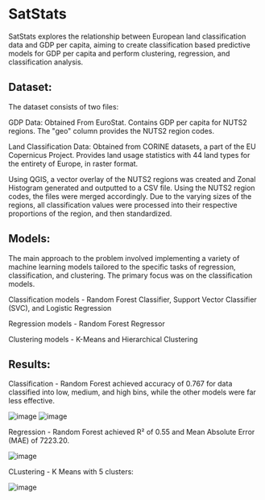 # SatStats
SatStats explores the relationship between European land classification data and GDP per capita, aiming to create classification based predictive models for GDP per capita and perform clustering, regression, and classification analysis.

## Dataset: 
The dataset consists of two files:

GDP Data: Obtained From EuroStat. Contains GDP per capita for NUTS2 regions. The "geo" column provides the NUTS2 region codes.

Land Classification Data: Obtained from CORINE datasets, a part of the EU Copernicus Project. Provides land usage statistics with 44 land types for the entirety of Europe, in raster format.

Using QGIS, a vector overlay of the NUTS2 regions was created and Zonal Histogram generated and outputted to a CSV file. Using the NUTS2 region codes, the files were merged accordingly. Due to the varying sizes of the regions, all classification values were processed into their respective proportions of the region, and then standardized.

## Models:
The main approach to the problem involved implementing a variety of machine learning models tailored to the specific tasks of regression, classification, and clustering. The primary focus was on the classification models.

Classification models - Random Forest Classifier, Support Vector Classifier (SVC), and Logistic Regression

Regression models - Random Forest Regressor

Clustering models - K-Means and Hierarchical Clustering

## Results:

Classification - Random Forest achieved accuracy of 0.767 for data classified into low, medium, and high bins, while the other models were far less effective.

![image](https://github.com/user-attachments/assets/1a3c1d6f-269e-449c-9a20-3cffa088cb95)
![image](https://github.com/user-attachments/assets/209577a1-18d6-40c9-aae9-db614cf23d4c)


Regression - Random Forest achieved R² of 0.55 and Mean Absolute Error (MAE) of 7223.20.

![image](https://github.com/user-attachments/assets/64d969c1-e9c5-4c1e-bed4-ba7c20571772)

CLustering - K Means with 5 clusters:

![image](https://github.com/user-attachments/assets/64752ed9-7846-4916-bb4c-9ae249bd0d3a)
